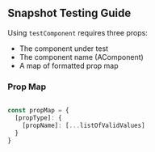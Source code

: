 ## Snapshot Testing Guide

Using `testComponent` requires three props:
* The component under test
* The component name (AComponent)
* A map of formatted prop map

### Prop Map

```js

const propMap = {
  [propType]: {
    [propName]: [...listOfValidValues]
  }
}
